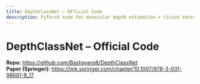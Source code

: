 ```yaml
---
title: DepthClassNet – Official Code
description: PyTorch code for monocular depth estimation + tissue texture classification in colonoscopy/endoscopy (MIUA 2025, LNCS).
---
```


# DepthClassNet – Official Code
**Repo:** https://github.com/Bashayerq8/DepthClassNet  
**Paper (Springer):** https://link.springer.com/chapter/10.1007/978-3-031-98691-8_17
